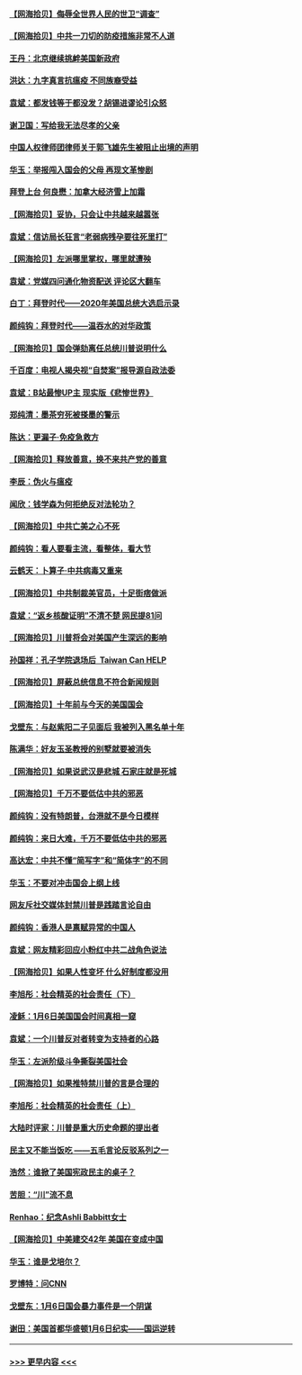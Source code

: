 #### [【网海拾贝】侮辱全世界人民的世卫“调查”](../pages/nsc993/n12727884.md?t=02031101) 
#### [【网海拾贝】中共一刀切的防疫措施非常不人道](../pages/nsc993/n12724879.md?t=02031101) 
#### [王丹：北京继续挑衅美国新政府](../pages/nsc993/n12722456.md?t=02031101) 
#### [洪达：九字真言抗瘟疫 不同族裔受益](../pages/nsc993/n12722448.md?t=02031101) 
#### [袁斌：都发钱等于都没发？胡锡进谬论引众怒](../pages/nsc993/n12722393.md?t=02031101) 
#### [谢卫国：写给我无法尽孝的父亲](../pages/nsc993/n12720325.md?t=02031101) 
#### [中国人权律师团律师关于郭飞雄先生被阻止出境的声明](../pages/nsc993/n12720203.md?t=02031101) 
#### [华玉：举报闯入国会的父母 再现文革惨剧](../pages/nsc993/n12719070.md?t=02031101) 
#### [拜登上台 何良懋：加拿大经济雪上加霜](../pages/nsc993/n12718943.md?t=02031101) 
#### [【网海拾贝】妥协，只会让中共越来越嚣张](../pages/nsc993/n12717392.md?t=02031101) 
#### [袁斌：信访局长狂言“老弱病残孕要往死里打”](../pages/nsc993/n12717343.md?t=02031101) 
#### [【网海拾贝】左派哪里掌权，哪里就遭殃](../pages/nsc993/n12715009.md?t=02031101) 
#### [袁斌：党媒四问通化物资配送 评论区大翻车](../pages/nsc993/n12714950.md?t=02031101) 
#### [白丁：拜登时代——2020年美国总统大选启示录](../pages/nsc993/n12714920.md?t=02031101) 
#### [颜纯钩：拜登时代——温吞水的对华政策](../pages/nsc993/n12713245.md?t=02031101) 
#### [【网海拾贝】国会弹劾离任总统川普说明什么](../pages/nsc993/n12712816.md?t=02031101) 
#### [千百度：电视人揭央视“自焚案”报导源自政法委](../pages/nsc993/n12709760.md?t=02031101) 
#### [袁斌：B站最惨UP主 现实版《悲惨世界》](../pages/nsc993/n12709686.md?t=02031101) 
#### [郑纯清：墨茶穷死被搽墨的警示](../pages/nsc993/n12709262.md?t=02031101) 
#### [陈达：更漏子·免疫急救方](../pages/nsc993/n12709244.md?t=02031101) 
#### [【网海拾贝】释放善意，换不来共产党的善意](../pages/nsc993/n12708361.md?t=02031101) 
#### [李辰：伪火与瘟疫](../pages/nsc993/n12707981.md?t=02031101) 
#### [闻欣：钱学森为何拒绝反对法轮功？](../pages/nsc993/n12707407.md?t=02031101) 
#### [【网海拾贝】中共亡美之心不死](../pages/nsc993/n12707621.md?t=02031101) 
#### [颜纯钩：看人要看主流，看整体，看大节](../pages/nsc993/n12707536.md?t=02031101) 
#### [云鹤天：卜算子‧中共病毒又重来](../pages/nsc993/n12707408.md?t=02031101) 
#### [【网海拾贝】中共制裁美官员，十足街痞做派](../pages/nsc993/n12705115.md?t=02031101) 
#### [袁斌：“返乡核酸证明”不清不楚 网民提81问](../pages/nsc993/n12704982.md?t=02031101) 
#### [【网海拾贝】川普将会对美国产生深远的影响](../pages/nsc993/n12703045.md?t=02031101) 
#### [孙国祥：孔子学院退场后  Taiwan Can HELP](../pages/nsc993/n12702430.md?t=02031101) 
#### [【网海拾贝】屏蔽总统信息不符合新闻规则](../pages/nsc993/n12699998.md?t=02031101) 
#### [【网海拾贝】十年前与今天的美国国会](../pages/nsc993/n12696993.md?t=02031101) 
#### [戈壁东：与赵紫阳二子见面后 我被列入黑名单十年](../pages/nsc993/n12696215.md?t=02031101) 
#### [陈满华：好友玉圣教授的别墅就要被消失](../pages/nsc993/n12695411.md?t=02031101) 
#### [【网海拾贝】如果说武汉是悲城 石家庄就是死城](../pages/nsc993/n12694589.md?t=02031101) 
#### [【网海拾贝】千万不要低估中共的邪恶](../pages/nsc993/n12692771.md?t=02031101) 
#### [颜纯钩：没有特朗普，台港就不是今日模样](../pages/nsc993/n12692678.md?t=02031101) 
#### [颜纯钩：来日大难，千万不要低估中共的邪恶](../pages/nsc993/n12692080.md?t=02031101) 
#### [高达宏：中共不懂“简写字”和“简体字”的不同](../pages/nsc993/n12692068.md?t=02031101) 
#### [华玉：不要对冲击国会上纲上线](../pages/nsc993/n12689948.md?t=02031101) 
#### [网友斥社交媒体封禁川普是践踏言论自由](../pages/nsc993/n12687482.md?t=02031101) 
#### [颜纯钩：香港人是禀赋异常的中国人](../pages/nsc993/n12685142.md?t=02031101) 
#### [袁斌：网友精彩回应小粉红中共二战角色说法](../pages/nsc993/n12684994.md?t=02031101) 
#### [【网海拾贝】如果人性变坏 什么好制度都没用](../pages/nsc993/n12683000.md?t=02031101) 
#### [李旭彤：社会精英的社会责任（下）](../pages/nsc993/n12680604.md?t=02031101) 
#### [凌稣：1月6日美国国会时间真相一窥](../pages/nsc993/n12682780.md?t=02031101) 
#### [袁斌：一个川普反对者转变为支持者的心路](../pages/nsc993/n12682700.md?t=02031101) 
#### [华玉：左派阶级斗争撕裂美国社会](../pages/nsc993/n12681226.md?t=02031101) 
#### [【网海拾贝】如果推特禁川普的言是合理的](../pages/nsc993/n12681232.md?t=02031101) 
#### [李旭彤：社会精英的社会责任（上）](../pages/nsc993/n12680501.md?t=02031101) 
#### [大陆时评家：川普是重大历史命题的提出者](../pages/nsc993/n12679904.md?t=02031101) 
#### [民主又不能当饭吃 ——五毛言论反驳系列之一](../pages/nsc993/n12679877.md?t=02031101) 
#### [浩然：谁掀了美国宪政民主的桌子？](../pages/nsc993/n12679850.md?t=02031101) 
#### [苦胆：“川”流不息](../pages/nsc993/n12678388.md?t=02031101) 
#### [Renhao：纪念Ashli Babbitt女士](../pages/nsc993/n12678359.md?t=02031101) 
#### [【网海拾贝】中美建交42年 美国在变成中国](../pages/nsc993/n12678324.md?t=02031101) 
#### [华玉：谁是戈培尔？](../pages/nsc993/n12677515.md?t=02031101) 
#### [罗博特：问CNN](../pages/nsc993/n12677172.md?t=02031101) 
#### [戈壁东：1月6日国会暴力事件是一个阴谋](../pages/nsc993/n12674639.md?t=02031101) 
#### [谢田：美国首都华盛顿1月6日纪实——国运逆转](../pages/nsc993/n12673190.md?t=02031101) 

----
#### [ >>> 更早内容 <<< ](../indexes/nsc993-earlier.md)
